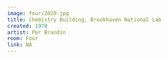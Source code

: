 ```yaml
---
image: four/2020.jpg
title: Chemistry Building, Brookhaven National Lab
created: 1978
artist: Per Brandin
room: Four
link: NA
---
```




